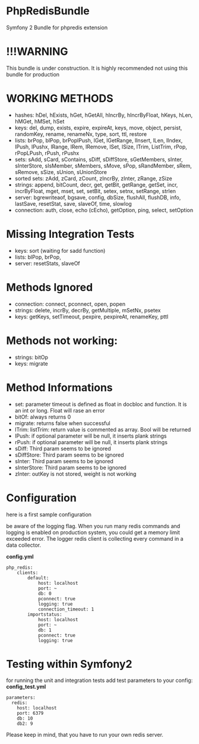 PhpRedisBundle
==============

Symfony 2 Bundle for phpredis extension

!!!WARNING
==========
This bundle is under construction. It is highly recommended not using this bundle for production


WORKING METHODS
===============
* hashes: hDel, hExists, hGet, hGetAll, hIncrBy, hIncrByFloat, hKeys, hLen, hMGet, hMSet, hSet
* keys: del, dump, exists, expire, expireAt, keys, move, object, persist, randomKey, rename, renameNx, type, sort, ttl, restore
* lists: brPop, blPop, brPoplPush, lGet, lGetRange, lInsert, lLen, lIndex, lPush, lPushx, lRange, lRem, lRemove, lSet, lSize, lTrim, ListTrim, rPop, rPopLPush, rPush, rPushx
* sets: sAdd, sCard, sContains, sDiff, sDiffStore, sGetMembers, sInter, sInterStore, sIsMember, sMembers, sMove, sPop, sRandMember, sRem, sRemove, sSize, sUnion, sUnionStore
* sorted sets: zAdd, zCard, zCount, zIncrBy, zInter, zRange, zSize
* strings: append, bitCount, decr, get, getBit, getRange, getSet, incr, incrByFloat, mget, mset, set, setBit, setex, setnx, setRange, strlen
* server: bgrewriteaof, bgsave, config, dbSize, flushAll, flushDB, info, lastSave, resetStat, save, slaveOf, time, slowlog
* connection: auth, close, echo (cEcho), getOption, ping, select, setOption

Missing Integration Tests
=========================
* keys: sort (waiting for sadd function)
* lists: blPop, brPop,
* server: resetStats, slaveOf

Methods Ignored
===============
* connection: connect, pconnect, open, popen
* strings: delete, incrBy, decrBy, getMultiple, mSetNx, psetex
* keys: getKeys, setTimeout, pexpire, pexpireAt, renameKey, pttl

Methods not working:
=================
* strings: bitOp
* keys: migrate


Method Informations
===================
* set: parameter timeout is defined as float in docbloc and function. It is an int or long. Float will rase an error
* bitOf: always returns 0
* migrate: returns false when successful
* lTrim: listTrim: return value is commented as array. Bool will be returned
* lPush: if optional parameter will be null, it inserts plank strings
* rPush: if optional parameter will be null, it inserts plank strings
* sDiff: Third param seems to be ignored
* sDiffStore: Third param seems to be ignored
* sInter: Third param seems to be ignored
* sInterStore: Third param seems to be ignored
* zInter: outKey is not stored, weight is not working

Configuration
=============
here is a first sample configuration

be aware of the logging flag. When you run many redis commands and logging is enabled on production system,
you could get a memory limit exceeded error. The logger redis client is collecting every command in a data collector.

**config.yml**
```
php_redis:
    clients:
        default:
            host: localhost
            port: ~
            db: 0
            pconnect: true
            logging: true
            connection_timeout: 1
        importstatus:
            host: localhost
            port: ~
            db: 1
            pconnect: true
            logging: true
```



Testing within Symfony2
=======================

for running the unit and integration tests add test parameters to your config:
**config_test.yml**
```
parameters:
  redis:
    host: localhost
    port: 6379
    db: 10
    db2: 9
```

Please keep in mind, that you have to run your own redis server.